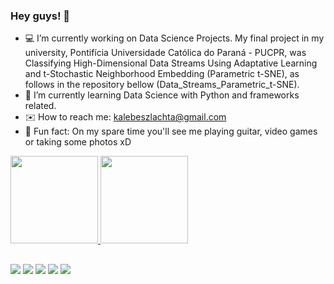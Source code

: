 ### Hey guys! 🖖
- 💻 I’m currently working on Data Science Projects. My final project in my university, Pontifícia Universidade Católica do Paraná - PUCPR, was Classifying High-Dimensional Data Streams Using Adaptative Learning and t-Stochastic Neighborhood Embedding (Parametric t-SNE), as follows in the repository bellow (Data_Streams_Parametric_t-SNE).
- 🌱 I’m currently learning Data Science with Python and frameworks related.
- ✉️ How to reach me: kalebeszlachta@gmail.com
- 🎸 Fun fact: On my spare time you'll see me playing guitar, video games or taking some photos xD 

 <div>
  <a href="https://github.com/kalebers"> 
  <img height="140em" src="https://github-readme-stats.vercel.app/api?username=kalebers&show_icons=true&theme=dark&include_all_commits=true&count_private=true"/>
  <img height="140em" src="https://github-readme-stats.vercel.app/api/top-langs/?username=kalebers&layout=compact&langs_count=7&theme=dark"/>
</div>
  
  ##
 
<div> 
  <a href="https://t.co/aaqcrErFxy?amp=1" target="_blank"><img src="https://img.shields.io/badge/YouTube-FF0000?style=for-the-badge&logo=youtube&logoColor=white" target="_blank"></a>
  <a href="https://instagram.com/kalebe_rs" target="_blank"><img src="https://img.shields.io/badge/-Instagram-%23E4405F?style=for-the-badge&logo=instagram&logoColor=white" target="_blank"></a>
 	<a href="https://www.twitch.tv/kalebers" target="_blank"><img src="https://img.shields.io/badge/Twitch-9146FF?style=for-the-badge&logo=twitch&logoColor=white" target="_blank"></a>
 <a href="https://twitter.com/kalebe_rs" target="_blank"><img src="https://img.shields.io/badge/Twitter-1DA1F2?style=for-the-badge&logo=twitter&logoColor=white" target="_blank"></a> 
 <a href="https://www.linkedin.com/in/kalebe-rodrigues-szlachta-918357205" target="_blank"><img src="https://img.shields.io/badge/LinkedIn-0077B5?style=for-the-badge&logo=linkedin&logoColor=white" target="_blank">
</a> 
 
</div>
